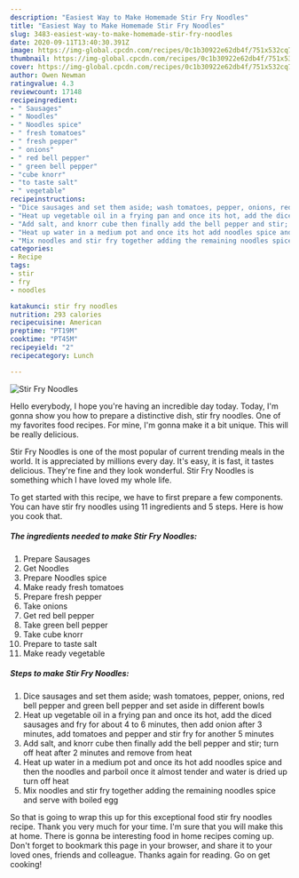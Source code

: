 ```yaml
---
description: "Easiest Way to Make Homemade Stir Fry Noodles"
title: "Easiest Way to Make Homemade Stir Fry Noodles"
slug: 3483-easiest-way-to-make-homemade-stir-fry-noodles
date: 2020-09-11T13:40:30.391Z
image: https://img-global.cpcdn.com/recipes/0c1b30922e62db4f/751x532cq70/stir-fry-noodles-recipe-main-photo.jpg
thumbnail: https://img-global.cpcdn.com/recipes/0c1b30922e62db4f/751x532cq70/stir-fry-noodles-recipe-main-photo.jpg
cover: https://img-global.cpcdn.com/recipes/0c1b30922e62db4f/751x532cq70/stir-fry-noodles-recipe-main-photo.jpg
author: Owen Newman
ratingvalue: 4.3
reviewcount: 17148
recipeingredient:
- " Sausages"
- " Noodles"
- " Noodles spice"
- " fresh tomatoes"
- " fresh pepper"
- " onions"
- " red bell pepper"
- " green bell pepper"
- "cube knorr"
- "to taste salt"
- " vegetable"
recipeinstructions:
- "Dice sausages and set them aside; wash tomatoes, pepper, onions, red bell pepper and green bell pepper and set aside in different bowls"
- "Heat up vegetable oil in a frying pan and once its hot, add the diced sausages and fry for about 4 to 6 minutes, then add onion after 3 minutes, add tomatoes and pepper and stir fry for another 5 minutes"
- "Add salt, and knorr cube then finally add the bell pepper and stir; turn off heat after 2 minutes and remove from heat"
- "Heat up water in a medium pot and once its hot add noodles spice and then the noodles and parboil once it almost tender and water is dried up turn off heat"
- "Mix noodles and stir fry together adding the remaining noodles spice and serve with boiled egg"
categories:
- Recipe
tags:
- stir
- fry
- noodles

katakunci: stir fry noodles 
nutrition: 293 calories
recipecuisine: American
preptime: "PT19M"
cooktime: "PT45M"
recipeyield: "2"
recipecategory: Lunch

---
```



![Stir Fry Noodles](https://img-global.cpcdn.com/recipes/0c1b30922e62db4f/751x532cq70/stir-fry-noodles-recipe-main-photo.jpg)

Hello everybody, I hope you're having an incredible day today. Today, I'm gonna show you how to prepare a distinctive dish, stir fry noodles. One of my favorites food recipes. For mine, I'm gonna make it a bit unique. This will be really delicious.



Stir Fry Noodles is one of the most popular of current trending meals in the world. It is appreciated by millions every day. It's easy, it is fast, it tastes delicious. They're fine and they look wonderful. Stir Fry Noodles is something which I have loved my whole life.


To get started with this recipe, we have to first prepare a few components. You can have stir fry noodles using 11 ingredients and 5 steps. Here is how you cook that.

<!--inarticleads1-->

##### The ingredients needed to make Stir Fry Noodles:

1. Prepare  Sausages
1. Get  Noodles
1. Prepare  Noodles spice
1. Make ready  fresh tomatoes
1. Prepare  fresh pepper
1. Take  onions
1. Get  red bell pepper
1. Take  green bell pepper
1. Take cube knorr
1. Prepare to taste salt
1. Make ready  vegetable




<!--inarticleads2-->

##### Steps to make Stir Fry Noodles:

1. Dice sausages and set them aside; wash tomatoes, pepper, onions, red bell pepper and green bell pepper and set aside in different bowls
1. Heat up vegetable oil in a frying pan and once its hot, add the diced sausages and fry for about 4 to 6 minutes, then add onion after 3 minutes, add tomatoes and pepper and stir fry for another 5 minutes
1. Add salt, and knorr cube then finally add the bell pepper and stir; turn off heat after 2 minutes and remove from heat
1. Heat up water in a medium pot and once its hot add noodles spice and then the noodles and parboil once it almost tender and water is dried up turn off heat
1. Mix noodles and stir fry together adding the remaining noodles spice and serve with boiled egg




So that is going to wrap this up for this exceptional food stir fry noodles recipe. Thank you very much for your time. I'm sure that you will make this at home. There is gonna be interesting food in home recipes coming up. Don't forget to bookmark this page in your browser, and share it to your loved ones, friends and colleague. Thanks again for reading. Go on get cooking!
